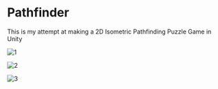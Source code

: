 # Pathfinder

This is my attempt at making a 2D Isometric Pathfinding Puzzle Game in Unity

![1](https://user-images.githubusercontent.com/100310833/235536528-a3442d30-b935-4480-abec-60c2377cf477.png)

![2](https://user-images.githubusercontent.com/100310833/235536552-f2306e4e-8d81-4be1-8a0b-c49cf1470cbd.png)

![3](https://user-images.githubusercontent.com/100310833/235536567-9e5fc0d6-cbf4-48a1-82ea-43482b44390d.png)
